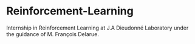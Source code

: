 # Reinforcement-Learning
Internship in Reinforcement Learning at J.A Dieudonné Laboratory under the guidance of M. François Delarue. 
